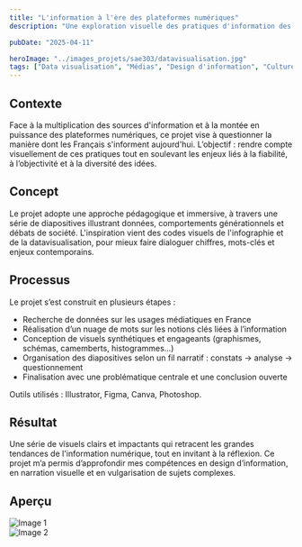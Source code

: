 ```yaml
---
title: "L'information à l'ère des plateformes numériques"
description: "Une exploration visuelle des pratiques d'information des Français et des enjeux liés aux plateformes numériques : liberté d'expression, diversité des idées et influence médiatique."

pubDate: "2025-04-11"

heroImage: "../images_projets/sae303/datavisualisation.jpg"
tags: ["Data visualisation", "Médias", "Design d'information", "Culture numérique"]
---
```


## Contexte  
Face à la multiplication des sources d'information et à la montée en puissance des plateformes numériques, ce projet vise à questionner la manière dont les Français s'informent aujourd'hui. L’objectif : rendre compte visuellement de ces pratiques tout en soulevant les enjeux liés à la fiabilité, à l’objectivité et à la diversité des idées.

## Concept  
Le projet adopte une approche pédagogique et immersive, à travers une série de diapositives illustrant données, comportements générationnels et débats de société. L'inspiration vient des codes visuels de l'infographie et de la datavisualisation, pour mieux faire dialoguer chiffres, mots-clés et enjeux contemporains.

## Processus  
Le projet s’est construit en plusieurs étapes :  
- Recherche de données sur les usages médiatiques en France  
- Réalisation d’un nuage de mots sur les notions clés liées à l’information  
- Conception de visuels synthétiques et engageants (graphismes, schémas, camemberts, histogrammes...)  
- Organisation des diapositives selon un fil narratif : constats → analyse → questionnement  
- Finalisation avec une problématique centrale et une conclusion ouverte  

Outils utilisés : Illustrator, Figma, Canva, Photoshop.

## Résultat  
Une série de visuels clairs et impactants qui retracent les grandes tendances de l'information numérique, tout en invitant à la réflexion. Ce projet m’a permis d’approfondir mes compétences en design d’information, en narration visuelle et en vulgarisation de sujets complexes.

## Aperçu  
![Image 1](../../images_projets/sae303/1.jpg)  
![Image 2](../../images_projets/sae303/2.jpg)  